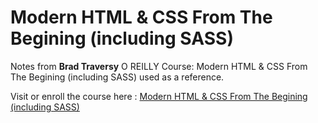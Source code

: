 # Modern HTML & CSS From The Begining (including SASS)
Notes from **Brad Traversy** O REILLY Course: Modern HTML & CSS From The Begining (including SASS) used as a reference.

Visit or enroll the course here : 
[Modern HTML & CSS From The Begining (including SASS)](https://www.udemy.com/course/modern-html-css-from-the-beginning/ "Udemy Course link")


